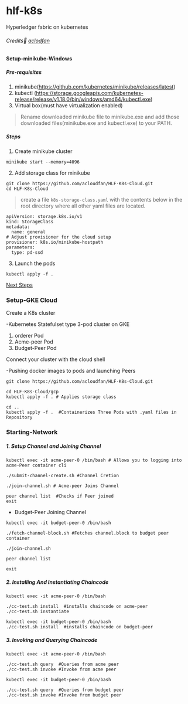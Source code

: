 # hlf-k8s
Hyperledger fabric on kubernetes
###### Credits:wave: [aclodfan](https://github.com/acloudfan)

#### Setup-minikube-Windows 

##### Pre-requisites
1. minikube(https://github.com/kubernetes/minikube/releases/latest)
2. kubectl (https://storage.googleapis.com/kubernetes-release/release/v1.18.0/bin/windows/amd64/kubectl.exe)
3. Virtual box(must have virtualization enabled)

>Rename downloaded minikube file to minikube.exe and add those downloaded files(minikube.exe and kubectl.exe) to your PATH.

##### Steps
1. Create minikube cluster

```
minikube start --memory=4096

```
2. Add storage class for minikube
```
git clone https://github.com/acloudfan/HLF-K8s-Cloud.git
cd HLF-K8s-Cloud
```

 >create a file ```k8s-storage-class.yaml``` with the contents below  in the root directory where all other yaml files are located.
```
apiVersion: storage.k8s.io/v1
kind: StorageClass
metadata:
  name: general
# Adjust provisioner for the cloud setup
provisioner: k8s.io/minikube-hostpath 
parameters:
  type: pd-ssd
```

3. Launch the pods
```
kubectl apply -f .
```
[Next Steps](#Starting-Network)
### Setup-GKE Cloud

Create a K8s cluster

-Kubernetes Statefulset type 3-pod cluster on GKE

1. orderer Pod
2. Acme-peer Pod
3. Budget-Peer Pod

Connect your cluster with the cloud shell


-Pushing docker images to pods and launching Peers

```
git clone https://github.com/acloudfan/HLF-K8s-Cloud.git

cd HLF-K8s-Cloud/gcp
kubectl apply -f . # Applies storage class

cd ..
kubectl apply -f .  #Containerizes Three Pods with .yaml files in Repository

```

### Starting-Network

##### 1. Setup Channel and Joining Channel

```
kubectl exec -it acme-peer-0 /bin/bash # Allows you to logging into acme-Peer container cli

./submit-channel-create.sh #Channel Cretion

./join-channel.sh # Acme-peer Joins Channel

peer channel list  #Checks if Peer joined
exit
```
- Budget-Peer Joining Channel 

```
kubectl exec -it budget-peer-0 /bin/bash 

./fetch-channel-block.sh #Fetches channel.block to budget peer container

./join-channel.sh

peer channel list

exit 
```

##### 2. Installing And Instantiating Chaincode

```
kubectl exec -it acme-peer-0 /bin/bash

./cc-test.sh install  #installs chaincode on acme-peer
./cc-test.sh instantiate

kubectl exec -it budget-peer-0 /bin/bash 
./cc-test.sh install  #installs chaincode on budget-peer

```
##### 3. Invoking and Querying Chaincode

```
kubectl exec -it acme-peer-0 /bin/bash

./cc-test.sh query  #Queries from acme peer
./cc-test.sh invoke #Invoke from acme peer

kubectl exec -it budget-peer-0 /bin/bash 

./cc-test.sh query  #Queries from budget peer
./cc-test.sh invoke #Invoke from budget peer
```
